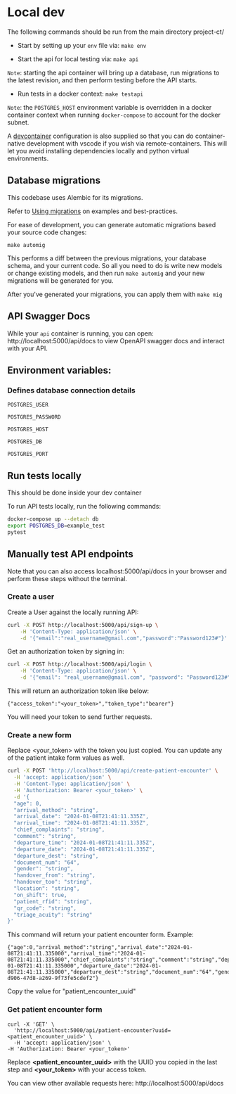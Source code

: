 

# Local dev
The following commands should be run from the main directory project-ct/
* Start by setting up your `env` file via: `make env`

* Start the api for local testing via: `make api`

`Note`: starting the api container will bring up a database, run migrations to the latest revision, and then perform testing before the API starts.

* Run tests in a docker context: `make testapi`

`Note`: the `POSTGRES_HOST` environment variable is overridden in a docker container context when running `docker-compose` to account for the docker subnet.

A [devcontainer](https://marketplace.visualstudio.com/items?itemName=ms-vscode-remote.remote-containers) configuration is also supplied so that you can do container-native development with vscode if you wish via remote-containers. This will let you avoid installing dependencies locally and python virtual environments.

## Database migrations
This codebase uses Alembic for its migrations.

Refer to [Using migrations](https://github.com/changeme/app/alembic/README.md) on examples and best-practices.

For ease of development, you can generate automatic migrations based your source code changes:

`make automig`

This performs a diff between the previous migrations, your database schema, and your current code. So all you need to do is write new models or change existing models, and then run `make automig` and your new migrations will be generated for you.

After you've generated your migrations, you can apply them with `make mig`

## API Swagger Docs

While your `api` container is running, you can open: http://localhost:5000/api/docs to view OpenAPI swagger docs and interact with your API.

## Environment variables:
### Defines database connection details
`POSTGRES_USER`

`POSTGRES_PASSWORD`

`POSTGRES_HOST`

`POSTGRES_DB`

`POSTGRES_PORT`


## Run tests locally
This should be done inside your dev container

To run API tests locally, run the following commands:

```bash
docker-compose up --detach db 
export POSTGRES_DB=example_test
pytest
```

## Manually test API endpoints
Note that you can also access localhost:5000/api/docs in your browser and perform these steps without the terminal.

### Create a user
Create a User against the locally running API:

```bash
curl -X POST http://localhost:5000/api/sign-up \
    -H 'Content-Type: application/json' \
    -d '{"email":"real_username@gmail.com","password":"Password123#"}'
```

Get an authorization token by signing in:

```bash
curl -X POST http://localhost:5000/api/login \
    -H 'Content-Type: application/json' \
    -d '{"email": "real_username@gmail.com", "password": "Password123#"}'
```
This will return an authorization token like below:
```
{"access_token":"<your_token>","token_type":"bearer"}
```

You will need your token to send further requests.

### Create a new form
Replace <your_token> with the token you just copied. 
You can update any of the patient intake form values as well.
```bash
curl -X POST 'http://localhost:5000/api/create-patient-encounter' \
  -H 'accept: application/json' \
  -H 'Content-Type: application/json' \
  -H 'Authorization: Bearer <your_token>' \
  -d '{
  "age": 0,
  "arrival_method": "string",
  "arrival_date": "2024-01-08T21:41:11.335Z",
  "arrival_time": "2024-01-08T21:41:11.335Z",
  "chief_complaints": "string",
  "comment": "string",
  "departure_time": "2024-01-08T21:41:11.335Z",
  "departure_date": "2024-01-08T21:41:11.335Z",
  "departure_dest": "string",
  "document_num": "64",
  "gender": "string",
  "handover_from": "string",
  "handover_too": "string",
  "location": "string",
  "on_shift": true,
  "patient_rfid": "string",
  "qr_code": "string",
  "triage_acuity": "string"
}'
```

This command will return your patient encounter form. Example:
```
{"age":0,"arrival_method":"string","arrival_date":"2024-01-08T21:41:11.335000","arrival_time":"2024-01-08T21:41:11.335000","chief_complaints":"string","comment":"string","departure_time":"2024-01-08T21:41:11.335000","departure_date":"2024-01-08T21:41:11.335000","departure_dest":"string","document_num":"64","gender":"string","handover_from":"string","handover_too":"string","location":"string","on_shift":true,"patient_rfid":"$argon2id$v=19$m=65536,t=3,p=4$PyeE8H6vVQqB8L53ztnbmw$1EmhTeuWJ/fQAYCIxTBcV1FJJKdvfADHTHhM10GIPuw","qr_code":"string","triage_acuity":"string","patient_encounter_uuid":"e641bbca-d906-47d8-a269-9f73fe5cdef2"}
```

Copy the value for "patient_encounter_uuid"

### Get patient encounter form
```
curl -X 'GET' \
  'http://localhost:5000/api/patient-encounter?uuid=<patient_encounter_uuid>' \
  -H 'accept: application/json' \
-H 'Authorization: Bearer <your_token>' 
```

Replace **<patient_encounter_uuid>** with the UUID you copied in the last step and **<your_token>** with your access token.


You can view other available requests here: http://localhost:5000/api/docs